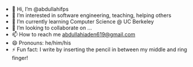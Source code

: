 - 👋 Hi, I’m @abdullahifps
- 👀 I’m interested in software engineering, teaching, helping others
- 🌱 I’m currently learning Computer Science @ UC Berkeley
- 💞️ I’m looking to collaborate on ...
- 📫 How to reach me abdullahiaden619@gmail.com
- 😄 Pronouns: he/him/his
- ⚡ Fun fact: I write by inserting the pencil in between my middle and ring finger!

<!---
abdullahifto/abdullahifto is a ✨ special ✨ repository because its `README.md` (this file) appears on your GitHub profile.
You can click the Preview link to take a look at your changes.
--->
